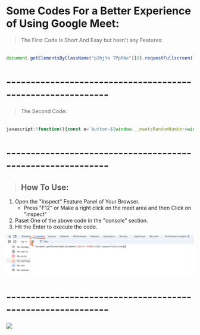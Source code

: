 # Some Codes For a Better Experience of Using Google Meet:

> The First Code Is Short And Esay but hasn't any Features:
```javascript

document.getElementsByClassName("p2hjYe TPpRNe")[0].requestFullscreen()

```

# -----------------------------------------------------------

> The Second Code:
```javascript

javascript:!function(){const e=`button-${window.__meetsRandomNumber=window.__meetsRandomNumber||Math.floor(1e6*Math.random())}`;[...document.getElementsByClassName(e)].forEach((e=>e.remove())),[...document.getElementsByTagName("video")].forEach((function(n){const t=document.createElement("button");t.setAttribute("tabindex",1),t.setAttribute("class",e),t.setAttribute("style","\n      z-index: 999999999;\n      background: white;\n      width: 28px;\n      height: 28px;\n      position: absolute;\n      right: 50px;\n      display: block;\n      border-radius: 14px;\n      margin: 8px;\n      background-image: url('data:image/svg+xml;base64,PD94bWwgdmVyc2lvbj0iMS4wIiBlbmNvZGluZz0iVVRGLTgiPz4NCjxzdmcgeG1sbnM9Imh0dHA6Ly93d3cudzMub3JnLzIwMDAvc3ZnIiB3aWR0aD0iMjAiIGhlaWdodD0iMjAiIHZpZXdCb3g9IjAgMCAyMCAyMCI+DQogIDx0aXRsZT4NCiAgICBmdWxsc2NyZWVuDQogIDwvdGl0bGU+DQogIDxwYXRoIGZpbGwtcnVsZT0iZXZlbm9kZCIgZD0iTTEgMXY2aDJWM2g0VjFIMXptMiAxMkgxdjZoNnYtMkgzdi00em0xNCA0aC00djJoNnYtNmgtMnY0em0wLTE2aC00djJoNHY0aDJWMWgtMnoiLz4NCjwvc3ZnPg0K');\n      background-repeat: no-repeat;\n      background-position: center;\n      filter: invert(1);\n    "),t.addEventListener("focus",(()=>{t.style.outline="5px solid #c00"})),t.addEventListener("blur",(()=>{t.style.outline=""})),"none"!==n.style.display&&(n.parentElement.parentElement.appendChild(t),t.addEventListener("click",(e=>{n.requestFullscreen(),n.addEventListener("fullscreenchange",(function e(){document.fullscreenElement||(n.removeEventListener("fullscreenchange",e),t.focus())}))})))}))}();

```

# -----------------------------------------------------------

>## How To Use:
1. Open the "Inspect" Feature Panel of Your Browser.
   * Press "F12" or Make a right click on the meet area and then Click on "inspect"
2. Paset One of the above code in the "console" section.
3. Hit the Enter to execute the code.

![Image1](1.png "Hand Tracker Project")
   
# -----------------------------------------------------------

[![](https://visitcount.itsvg.in/api?id=View&label=Views&color=3&icon=5&pretty=false)](https://visitcount.itsvg.in)
